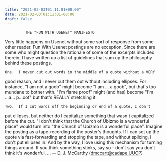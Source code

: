 ```yaml
---
title: "2021-02-03T01:11:01+08:00"
date: 2021-02-03T01:11:01+08:00
draft: false
---
```


		     THE "FUN WITH USENET" MANIFESTO
Very little happens on Usenet without some sort of response from some other 
reader.  Fun With Usenet postings are no exception.  Since there are some who 
might question the rationale of some of the excerpts included therein, I have 
written up a list of guidelines that sum up the philosophy behind these 
postings.

	One.  I never cut out words in the middle of a quote without a VERY 
good reason, and I never cut them out without including ellipses.  For 
instance, "I am not a goob" might become "I am ... a goob", but that's too 
mundane to bother with.  "I'm flame proof" might (and has) become 
"I'm ...a... p...oof" but that's REALLY stretching it.

	Two.  If I cut words off the beginning or end of a quote, I don't
put ellipses, but neither do I capitalize something that wasn't capitalized
before the cut. "I don't think that the Church of Ubizmo is a wonderful
place" would turn into "the Church of Ubizmo is a wonderful place".  Imagine
the posting as a tape-recording of the poster's thoughts.  If I can set
up the quote via fast-forwarding and stopping the tape, and without splicing,
I don't put ellipses in.  And by the way, I love using this mechanism for
turning things around.  If you think something stinks, say so - don't say you
don't think it's wonderful.   ...
-- D. J. McCarthy (dmccart@cadape.UUCP)
